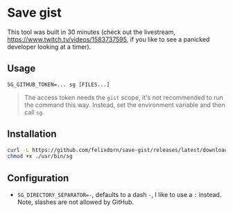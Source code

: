 # Save gist
This tool was built in 30 minutes (check out the livestream, https://www.twitch.tv/videos/1583737595, if you like to see a panicked developer looking at a timer).

## Usage
```
SG_GITHUB_TOKEN=... sg [FILES...]
```
> The access token needs the `gist` scope, it's not recommended to run the command this way. Instead, set the environment variable and then call `sg`.  

## Installation
```bash
curl -L https://github.com/felixdorn/save-gist/releases/latest/download/sg -o /usr/bin/sg
chmod +x ./usr/bin/sg
```

## Configuration

* `SG_DIRECTORY_SEPARATOR=-`,  defaults to a dash `-`, I like to use a `:` instead. Note, slashes are not allowed by GitHub.